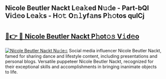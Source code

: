 ## Nicole Beutler Nackt L𝚎a𝚔ed N𝚞𝚍e - Part-bQI Vi𝚍𝚎o L𝚎a𝚔s - H𝚘𝚝 O𝚗𝚕yf𝚊ns P𝚑𝚘tos qulCj

# <h2><a href="http://kfdtkm.oniu.top/?m=Nicole+Beutler+Nackt">🔗👉 🔴 Nicole Beutler Nackt P𝚑ot𝚘𝚜 V𝚒d𝚎o</a></h2>

[![Nicole Beutler Nackt Nu𝚍e𝚜](https://i.imgur.com/0qMVB7G.gif)](http://kfdtkm.oniu.top/?m=Nicole+Beutler+Nackt)
Social media influencer Nicole Beutler Nackt, famed for sharing dance and lifestyle content, including presentations and personal blogs. Versatile puppeteer Nicole Beutler Nackt, recognized for their exceptional skills and accomplishments in bringing inanimate objects to life.  

